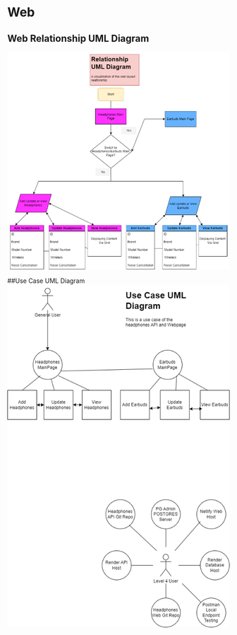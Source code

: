 # Web

## Web Relationship UML Diagram
![](images/WebRelationship.drawio.png)

##Use Case UML Diagram
![](images/UseCase.drawio.png)
